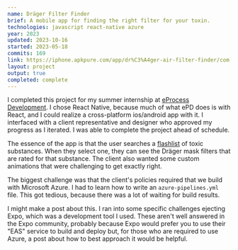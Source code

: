 ```yaml
---
name: Dräger Filter Finder
brief: A mobile app for finding the right filter for your toxin.
technologies: javascript react-native azure
year: 2023
updated: 2023-10-16
started: 2023-05-18
commits: 169
link: https://iphone.apkpure.com/app/dr%C3%A4ger-air-filter-finder/com.draeger.airfilterfinderapp
layout: project
output: true
completed: complete
---
```


I completed this project for my summer internship at [eProcess Development](https://eprocessdevelopment.com/). I chose React Native, because much of what ePD does is with React, and I could realize a cross-platform ios/android app with it. I interfaced with a client representative and designer who approved my progress as I iterated. I was able to complete the project ahead of schedule.

The essence of the app is that the user searches a [flashlist](https://shopify.github.io/flash-list/) of toxic substances. When they select one, they can see the Dräger mask filters that are rated for that substance. The client also wanted some custom animations that were challenging to get exactly right.

The biggest challenge was that the client's policies required that we build with Microsoft Azure. I had to learn how to write an `azure-pipelines.yml` file. This got tedious, because there was a lot of waiting for build results. 

I might make a post about this. I ran into some specific challenges ejecting Expo, which was a development tool I used. These aren't well answered in the Expo community, probably because Expo would prefer you to use their "EAS" service to build and deploy but, for those who are required to use Azure, a post about how to best approach it would be helpful.